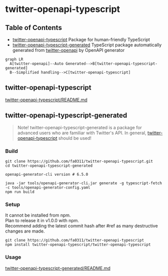 # twitter-openapi-typescript

## Table of Contents

- [twitter-openapi-typescript](./twitter-openapi-typescript) Package for human-friendly TypeScript
- [twitter-openapi-typescript-generated](./twitter-openapi-typescript-generated) TypeScript package automatically generated from [twitter-openapi](https://github.com/fa0311/twitter-openapi) by OpenAPI generator

```mermaid
graph LR
  A[twitter-openapi]--Auto Generated-->B[twitter-openapi-typescript-generated]
  B--Simplified handling-->C[twitter-openapi-typescript]
```

## twitter-openapi-typescript

[twitter-openapi-typescript/README.md](./twitter-openapi-typescript/README.md)

## twitter-openapi-typescript-generated

> Note! twitter-openapi-typescript-generated is a package for advanced users who are familiar with Twitter's API. In general, [twitter-openapi-typescript](./twitter-openapi-typescript) should be used!

### Build

```shell
git clone https://github.com/fa0311/twitter-openapi-typescript.git
cd twitter-openapi-typescript-generated
```

```shell
openapi-generator-cli version # 6.5.0
```

```shell
java -jar tools/openapi-generator-cli.jar generate -g typescript-fetch -c tools/openapi-generator-config.yaml
npm run build
```

### Setup

It cannot be installed from npm.  
Plan to release it in v1.0.0 with npm.  
Recommend adding the latest commit hash after #ref as many destructive changes are made.

```shell
git clone https://github.com/fa0311/twitter-openapi-typescript
npm install twitter-openapi-typescript/twitter-openapi-typescript
```

### Usage

[twitter-openapi-typescript-generated/README.md](./twitter-openapi-typescript-generated/README.md)
